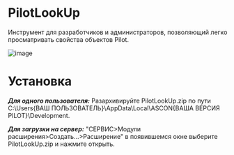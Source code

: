 # PilotLookUp
Инструмент для разработчиков и администраторов, позволяющий легко просматривать свойства объектов Pilot.

![image](https://github.com/user-attachments/assets/1cbe8ce4-d640-44a7-9442-aa44342ebaad)


# Установка

***Для одного пользователя:*** Разархивируйте PilotLookUp.zip по пути C:\Users\{ВАШ ПОЛЬЗОВАТЕЛЬ}\AppData\Local\ASCON\{ВАША ВЕРСИЯ PILOT}\Development.

***Для загрузки на сервер:*** "СЕРВИС>Модули расширения>Создать...>Расширение" в появившемся окне выберите PilotLookUp.zip и нажмите открыть.
